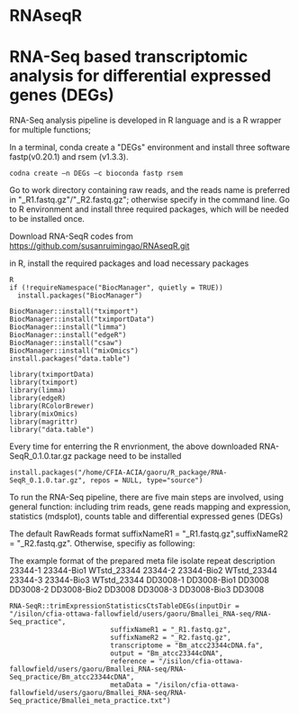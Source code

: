 # RNAseqR
# RNA-Seq based transcriptomic analysis for differential expressed genes (DEGs)
RNA-Seq analysis pipeline is developed in R language and is a R wrapper for multiple functions; 

In a terminal, conda create a "DEGs" environment and install three software fastp(v0.20.1) and rsem (v1.3.3). 
```
codna create –n DEGs –c bioconda fastp rsem

```
Go to work directory containing raw reads, and the reads name is preferred in "_R1.fastq.gz"/"_R2.fastq.gz"; otherwise specify in the command line.
Go to R environment and install three required packages, which will be needed to be installed once.  

Download RNA-SeqR codes from https://github.com/susanruimingao/RNAseqR.git

in R, install the required packages and load necessary packages

```
R
if (!requireNamespace("BiocManager", quietly = TRUE))
  install.packages("BiocManager")

BiocManager::install("tximport")
BiocManager::install("tximportData")
BiocManager::install("limma")
BiocManager::install("edgeR")
BiocManager::install("csaw")
BiocManager::install("mixOmics")
install.packages("data.table")
```
```
library(tximportData)
library(tximport)
library(limma)
library(edgeR)
library(RColorBrewer)
library(mixOmics)
library(magrittr)
library("data.table")
```

Every time for enterring the R envrionment, the above downloaded RNA-SeqR_0.1.0.tar.gz package need to be installed
``` 
install.packages("/home/CFIA-ACIA/gaoru/R_package/RNA-SeqR_0.1.0.tar.gz", repos = NULL, type="source")
```

To run the RNA-Seq pipeline, there are five main steps are involved, using general function: including trim reads, gene reads mapping and expression, statistics (mdsplot), counts table and differential expressed genes (DEGs)

The default RawReads format suffixNameR1 = "_R1.fastq.gz",suffixNameR2 = "_R2.fastq.gz". Otherwise, specifiy as following:

The example format of the prepared meta file
isolate	repeat	description
23344-1	23344-Bio1	WTstd_23344
23344-2	23344-Bio2	WTstd_23344
23344-3	23344-Bio3	WTstd_23344
DD3008-1	DD3008-Bio1	DD3008
DD3008-2	DD3008-Bio2	DD3008
DD3008-3	DD3008-Bio3	DD3008

```
RNA-SeqR::trimExpressionStatisticsCtsTableDEGs(inputDir = "/isilon/cfia-ottawa-fallowfield/users/gaoru/Bmallei_RNA-seq/RNA-Seq_practice", 
                         suffixNameR1 = "_R1.fastq.gz", 
                         suffixNameR2 = "_R2.fastq.gz",
                         transcriptome = "Bm_atcc23344cDNA.fa", 
                         output = "Bm_atcc23344cDNA",
                         reference = "/isilon/cfia-ottawa-fallowfield/users/gaoru/Bmallei_RNA-seq/RNA-Seq_practice/Bm_atcc23344cDNA",
                         metaData = "/isilon/cfia-ottawa-fallowfield/users/gaoru/Bmallei_RNA-seq/RNA-Seq_practice/Bmallei_meta_practice.txt")
```
